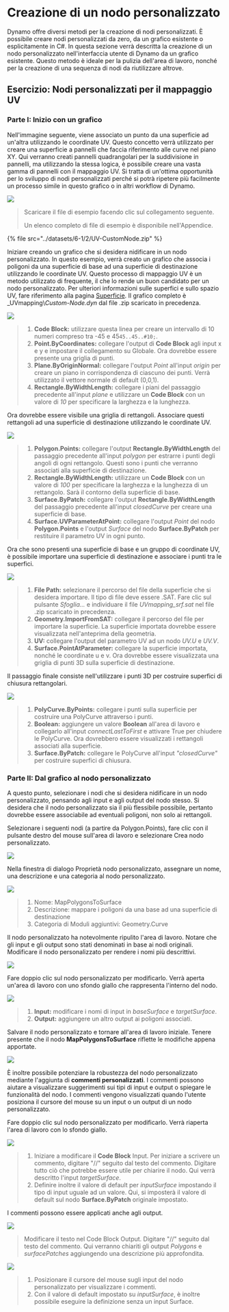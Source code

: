 # Creazione di un nodo personalizzato

Dynamo offre diversi metodi per la creazione di nodi personalizzati. È possibile creare nodi personalizzati da zero, da un grafico esistente o esplicitamente in C#. In questa sezione verrà descritta la creazione di un nodo personalizzato nell'interfaccia utente di Dynamo da un grafico esistente. Questo metodo è ideale per la pulizia dell'area di lavoro, nonché per la creazione di una sequenza di nodi da riutilizzare altrove.

## Esercizio: Nodi personalizzati per il mappaggio UV

### Parte I: Inizio con un grafico

Nell'immagine seguente, viene associato un punto da una superficie ad un'altra utilizzando le coordinate UV. Questo concetto verrà utilizzato per creare una superficie a pannelli che faccia riferimento alle curve nel piano XY. Qui verranno creati pannelli quadrangolari per la suddivisione in pannelli, ma utilizzando la stessa logica, è possibile creare una vasta gamma di pannelli con il mappaggio UV. Si tratta di un'ottima opportunità per lo sviluppo di nodi personalizzati perché si potrà ripetere più facilmente un processo simile in questo grafico o in altri workflow di Dynamo.

![](../images/6-1/2/customnodeforuvmappingptI-01.jpg)

> Scaricare il file di esempio facendo clic sul collegamento seguente.
>
> Un elenco completo di file di esempio è disponibile nell'Appendice.

{% file src="../datasets/6-1/2/UV-CustomNode.zip" %}

Iniziare creando un grafico che si desidera nidificare in un nodo personalizzato. In questo esempio, verrà creato un grafico che associa i poligoni da una superficie di base ad una superficie di destinazione utilizzando le coordinate UV. Questo processo di mappaggio UV è un metodo utilizzato di frequente, il che lo rende un buon candidato per un nodo personalizzato. Per ulteriori informazioni sulle superfici e sullo spazio UV, fare riferimento alla pagina [Superficie](../../5\_essential\_nodes\_and\_concepts/5-2\_geometry-for-computational-design/5-surfaces.md). Il grafico completo è _UVmapping\\_Custom-Node.dyn_ dal file .zip scaricato in precedenza.

![](../images/6-1/2/customnodeforuvmappingptI-02.jpg)

> 1. **Code Block:** utilizzare questa linea per creare un intervallo di 10 numeri compreso tra -45 e 45`45..45..#10;`.
> 2. **Point.ByCoordinates:** collegare l'output di **Code Block** agli input x e y e impostare il collegamento su Globale. Ora dovrebbe essere presente una griglia di punti.
> 3. **Plane.ByOriginNormal:** collegare l'output _Point_ all'input _origin_ per creare un piano in corrispondenza di ciascuno dei punti. Verrà utilizzato il vettore normale di default (0,0,1).
> 4. **Rectangle.ByWidthLength:** collegare i piani del passaggio precedente all'input _plane_ e utilizzare un **Code Block** con un valore di _10_ per specificare la larghezza e la lunghezza.

Ora dovrebbe essere visibile una griglia di rettangoli. Associare questi rettangoli ad una superficie di destinazione utilizzando le coordinate UV.

![](../images/6-1/2/customnodeforuvmappingptI-03.jpg)

> 1. **Polygon.Points:** collegare l'output **Rectangle.ByWidthLength** del passaggio precedente all'input _polygon_ per estrarre i punti degli angoli di ogni rettangolo. Questi sono i punti che verranno associati alla superficie di destinazione.
> 2. **Rectangle.ByWidthLength:** utilizzare un **Code Block** con un valore di _100_ per specificare la larghezza e la lunghezza di un rettangolo. Sarà il contorno della superficie di base.
> 3. **Surface.ByPatch:** collegare l'output **Rectangle.ByWidthLength** del passaggio precedente all'input _closedCurve_ per creare una superficie di base.
> 4. **Surface.UVParameterAtPoint:** collegare l'output _Point_ del nodo **Polygon.Points** e l'output _Surface_ del nodo **Surface.ByPatch** per restituire il parametro UV in ogni punto.

Ora che sono presenti una superficie di base e un gruppo di coordinate UV, è possibile importare una superficie di destinazione e associare i punti tra le superfici.

![](../images/6-1/2/customnodeforuvmappingptI-04.jpg)

> 1. **File Path:** selezionare il percorso del file della superficie che si desidera importare. Il tipo di file deve essere .SAT. Fare clic sul pulsante _Sfoglia..._ e individuare il file _UVmapping_srf.sat_ nel file .zip scaricato in precedenza.
> 2. **Geometry.ImportFromSAT:** collegare il percorso del file per importare la superficie. La superficie importata dovrebbe essere visualizzata nell'anteprima della geometria.
> 3. **UV:** collegare l'output del parametro UV ad un nodo _UV.U_ e _UV.V_.
> 4. **Surface.PointAtParameter:** collegare la superficie importata, nonché le coordinate u e v. Ora dovrebbe essere visualizzata una griglia di punti 3D sulla superficie di destinazione.

Il passaggio finale consiste nell'utilizzare i punti 3D per costruire superfici di chiusura rettangolari.

![](../images/6-1/2/customnodeforuvmappingptI-05.jpg)

> 1. **PolyCurve.ByPoints:** collegare i punti sulla superficie per costruire una PolyCurve attraverso i punti.
> 2. **Boolean:** aggiungere un valore **Boolean** all'area di lavoro e collegarlo all'input _connectLastToFirst_ e attivare True per chiudere le PolyCurve. Ora dovrebbero essere visualizzati i rettangoli associati alla superficie.
> 3. **Surface.ByPatch:** collegare le PolyCurve all'input _"closedCurve"_ per costruire superfici di chiusura.

### Parte II: Dal grafico al nodo personalizzato

A questo punto, selezionare i nodi che si desidera nidificare in un nodo personalizzato, pensando agli input e agli output del nodo stesso. Si desidera che il nodo personalizzato sia il più flessibile possibile, pertanto dovrebbe essere associabile ad eventuali poligoni, non solo ai rettangoli.

Selezionare i seguenti nodi (a partire da Polygon.Points), fare clic con il pulsante destro del mouse sull'area di lavoro e selezionare Crea nodo personalizzato.

![](../images/6-1/2/customnodeforuvmappingptII-01.jpg)

Nella finestra di dialogo Proprietà nodo personalizzato, assegnare un nome, una descrizione e una categoria al nodo personalizzato.

![](../images/6-1/2/customnodeforuvmappingptII-02.jpg)

> 1. Nome: MapPolygonsToSurface
> 2. Descrizione: mappare i poligoni da una base ad una superficie di destinazione
> 3. Categoria di Moduli aggiuntivi: Geometry.Curve

Il nodo personalizzato ha notevolmente ripulito l'area di lavoro. Notare che gli input e gli output sono stati denominati in base ai nodi originali. Modificare il nodo personalizzato per rendere i nomi più descrittivi.

![](../images/6-1/2/customnodeforuvmappingptII-03.jpg)

Fare doppio clic sul nodo personalizzato per modificarlo. Verrà aperta un'area di lavoro con uno sfondo giallo che rappresenta l'interno del nodo.

![](../images/6-1/2/customnodeforuvmappingptII-04.jpg)

> 1. **Input:** modificare i nomi di input in _baseSurface_ e _targetSurface_.
> 2. **Output:** aggiungere un altro output ai poligoni associati.

Salvare il nodo personalizzato e tornare all'area di lavoro iniziale. Tenere presente che il nodo **MapPolygonsToSurface** riflette le modifiche appena apportate.

![](../images/6-1/2/customnodeforuvmappingptII-05.jpg)

È inoltre possibile potenziare la robustezza del nodo personalizzato mediante l'aggiunta di **commenti personalizzati**. I commenti possono aiutare a visualizzare suggerimenti sui tipi di input e output o spiegare le funzionalità del nodo. I commenti vengono visualizzati quando l'utente posiziona il cursore del mouse su un input o un output di un nodo personalizzato.

Fare doppio clic sul nodo personalizzato per modificarlo. Verrà riaperta l'area di lavoro con lo sfondo giallo.

![](../images/6-1/2/customnodeforuvmappingptII-06.jpg)

> 1. Iniziare a modificare il **Code Block** Input. Per iniziare a scrivere un commento, digitare "//" seguito dal testo del commento. Digitare tutto ciò che potrebbe essere utile per chiarire il nodo. Qui verrà descritto l'input _targetSurface_.
> 2. Definire inoltre il valore di default per _inputSurface_ impostando il tipo di input uguale ad un valore. Qui, si imposterà il valore di default sul nodo **Surface.ByPatch** originale impostato.

I commenti possono essere applicati anche agli output.

![](../images/6-1/2/customnodeforuvmappingptII-07.jpg)

> Modificare il testo nel Code Block Output. Digitare "//" seguito dal testo del commento. Qui verranno chiariti gli output _Polygons_ e _surfacePatches_ aggiungendo una descrizione più approfondita.

![](../images/6-1/2/customnodeforuvmappingptII-08.jpg)

> 1. Posizionare il cursore del mouse sugli input del nodo personalizzato per visualizzare i commenti.
> 2. Con il valore di default impostato su _inputSurface_, è inoltre possibile eseguire la definizione senza un input Surface.
